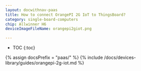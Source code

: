 ```yaml
---
layout: docwithnav-paas
title: How to connect OrangePI 2G IoT to ThingsBoard?
category: single-board-computers
chip: Allwinner H6
deviceImageFileName: orangepi2giot.png

---
```


* TOC
{:toc}

{% assign docsPrefix = "paas/" %}
{% include /docs/devices-library/guides/orangepi-2g-iot.md %}
